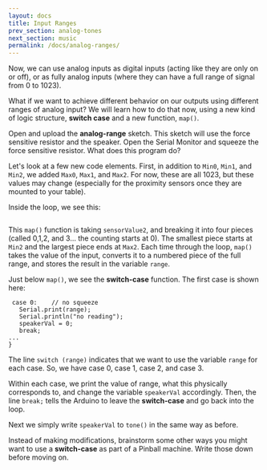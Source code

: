 ```yaml
---
layout: docs
title: Input Ranges
prev_section: analog-tones
next_section: music
permalink: /docs/analog-ranges/
--- 
```


Now, we can use analog inputs as digital inputs (acting like they are only on or off), or as fully analog inputs (where they can have a full range of signal from 0 to 1023). 

What if we want to achieve different behavior on our outputs using different ranges of analog input? We will learn how to do that now, using a new kind of logic structure, **switch case** and a new function, ```map()```.

Open and upload the **analog-range** sketch. This sketch will use the force sensitive resistor and the speaker. Open the Serial Monitor and squeeze the force sensitive resistor. What does this program do?

Let's look at a few new code elements. First, in addition to ```Min0```, ```Min1```, and ```Min2```, we added ```Max0```, ```Max1```, and ```Max2```. For now, these are all 1023, but these values may change (especially for the proximity sensors once they are mounted to your table).

Inside the loop, we see this:

```int range = map(sensorValue2, Min2, Max2, 0, 3);
```

This ```map()``` function is taking ```sensorValue2```, and breaking it into four pieces (called 0,1,2, and 3... the counting starts at 0). The smallest piece starts at ```Min2``` and the largest piece ends at ```Max2```. Each time through the loop, ```map()``` takes the value of the input, converts it to a numbered piece of the full range, and stores the result in the variable ```range```.

Just below ```map()```, we see the **switch-case** function. The first case is shown here:

```switch (range) {
 case 0:    // no squeeze
   Serial.print(range);
   Serial.println("no reading");
   speakerVal = 0;
   break;
...
}
```

The line ```switch (range)``` indicates that we want to use the variable ```range``` for each case. So, we have case 0, case 1, case 2, and case 3. 

Within each case, we print the value of range, what this physically corresponds to, and change the variable ```speakerVal``` accordingly. Then, the line ```break;``` tells the Arduino to leave the **switch-case** and go back into the loop. 

Next we simply write ```speakerVal``` to ```tone()``` in the same way as before.

Instead of making modifications, brainstorm some other ways you might want to use a **switch-case** as part of a Pinball machine. Write those down before moving on.